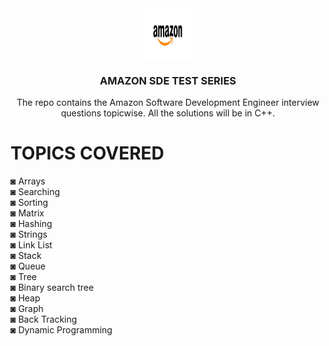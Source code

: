 <div align="center">
  <a>
    <img src="./images/logo.jpg" alt="Logo" width="80" height="80">
  </a>

  <h3 align="center">AMAZON SDE TEST SERIES</h3>

  <p align="center">
    The repo contains the Amazon 
Software Development Engineer interview questions topicwise.
All the solutions will be in C++.
    <br />
    
  </p>
</div>

# TOPICS COVERED

◙ Arrays  
 ◙ Searching  
 ◙ Sorting  
 ◙ Matrix  
 ◙ Hashing  
 ◙ Strings  
 ◙ Link List  
 ◙ Stack  
 ◙ Queue  
 ◙ Tree  
 ◙ Binary search tree  
 ◙ Heap  
 ◙ Graph  
 ◙ Back Tracking  
 ◙ Dynamic Programming
